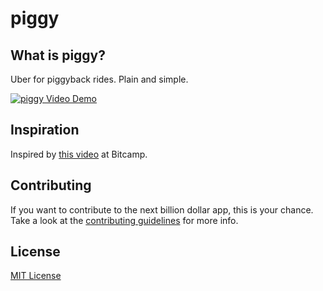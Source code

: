 piggy
=====

## What is piggy?
Uber for piggyback rides. Plain and simple.

[![piggy Video Demo](http://i.imgur.com/hr5kidv.png)](https://www.youtube.com/watch?v=yeN4v8v-1_o)

## Inspiration
Inspired by [this video](http://youtu.be/ETYHvOOx5BY?t=5s) at Bitcamp.

## Contributing
If you want to contribute to the next billion dollar app, this is your chance. Take a look at the [contributing guidelines](CONTRIBUTING.md) for more info.

## License
[MIT License](LICENSE)
